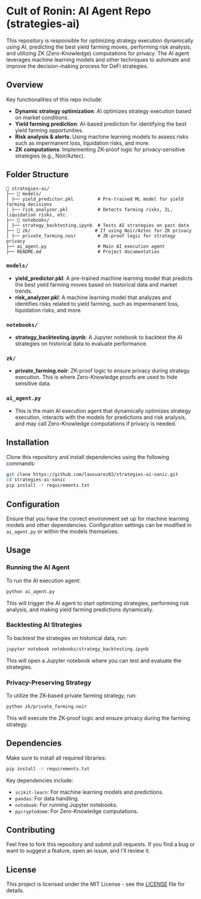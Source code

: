 
# Cult of Ronin: AI Agent Repo (strategies-ai)

This repository is responsible for optimizing strategy execution dynamically using AI, predicting the best yield farming moves, performing risk analysis, and utilizing ZK (Zero-Knowledge) computations for privacy. The AI agent leverages machine learning models and other techniques to automate and improve the decision-making process for DeFi strategies.

## Overview

Key functionalities of this repo include:
- **Dynamic strategy optimization**: AI optimizes strategy execution based on market conditions.
- **Yield farming prediction**: AI-based prediction for identifying the best yield farming opportunities.
- **Risk analysis & alerts**: Using machine learning models to assess risks such as impermanent loss, liquidation risks, and more.
- **ZK computations**: Implementing ZK-proof logic for privacy-sensitive strategies (e.g., Noir/Aztec).

## Folder Structure

```plaintext
📂 strategies-ai/
├── 📂 models/
│ ├── yield_predictor.pkl         # Pre-trained ML model for yield farming decisions
│ ├── risk_analyzer.pkl           # Detects farming risks, IL, liquidation risks, etc.
├── 📂 notebooks/
│ ├── strategy_backtesting.ipynb  # Tests AI strategies on past data
├── 📂 zk/                        # If using Noir/Aztec for ZK privacy
│ ├── private_farming.noir        # ZK-proof logic for strategy privacy
├── ai_agent.py                   # Main AI execution agent
├── README.md                     # Project documentation
```

### `models/`

- **yield_predictor.pkl**: A pre-trained machine learning model that predicts the best yield farming moves based on historical data and market trends.
- **risk_analyzer.pkl**: A machine learning model that analyzes and identifies risks related to yield farming, such as impermanent loss, liquidation risks, and more.

### `notebooks/`

- **strategy_backtesting.ipynb**: A Jupyter notebook to backtest the AI strategies on historical data to evaluate performance.

### `zk/`

- **private_farming.noir**: ZK-proof logic to ensure privacy during strategy execution. This is where Zero-Knowledge proofs are used to hide sensitive data.

### `ai_agent.py`

- This is the main AI execution agent that dynamically optimizes strategy execution, interacts with the models for predictions and risk analysis, and may call Zero-Knowledge computations if privacy is needed.

## Installation

Clone this repository and install dependencies using the following commands:

```bash
git clone https://github.com/lausuarez02/strategies-ai-sonic.git
cd strategies-ai-sonic
pip install -r requirements.txt
```

## Configuration

Ensure that you have the correct environment set up for machine learning models and other dependencies. Configuration settings can be modified in `ai_agent.py` or within the models themselves.

## Usage

### Running the AI Agent

To run the AI execution agent:

```bash
python ai_agent.py
```

This will trigger the AI agent to start optimizing strategies, performing risk analysis, and making yield farming predictions dynamically.

### Backtesting AI Strategies

To backtest the strategies on historical data, run:

```bash
jupyter notebook notebooks/strategy_backtesting.ipynb
```

This will open a Jupyter notebook where you can test and evaluate the strategies.

### Privacy-Preserving Strategy

To utilize the ZK-based private farming strategy, run:

```bash
python zk/private_farming.noir
```

This will execute the ZK-proof logic and ensure privacy during the farming strategy.

## Dependencies

Make sure to install all required libraries:

```bash
pip install -r requirements.txt
```

Key dependencies include:
- `scikit-learn`: For machine learning models and predictions.
- `pandas`: For data handling.
- `notebook`: For running Jupyter notebooks.
- `pycryptodome`: For Zero-Knowledge computations.

## Contributing

Feel free to fork this repository and submit pull requests. If you find a bug or want to suggest a feature, open an issue, and I'll review it.

## License

This project is licensed under the MIT License - see the [LICENSE](LICENSE) file for details.
